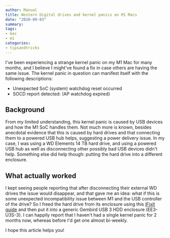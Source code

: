 ```yaml
---
author: Manual
title: Western Digital drives and kernel panics on M1 Macs
date: "2020-09-03"
summary: 
tags: 
- mac
- m1
categories:
- tipsandtricks
---
```


I've been experiencing a strange kernel panic on my M1 Mac for many months, and I believe I might've found a fix in case others are having the same issue. The kernel panic in question can manifest itself with the following descriptions:

* Unexpected SoC (system) watchdog reset occurred
* SOCD report detected: (AP watchdog expired)

## Background

From my limited understanding, this kernel panic is caused by USB devices and how the M1 SoC handles them. Not much more is known, besides anecdotal evidence that this is caused by hard drives and that connecting them to a powered USB hub helps, suggesting a power delivery issue. In my case, I was using a WD Elements 14 TB hard drive, and using a powered USB hub as well as disconnecting other possibly bad USB devices didn't help. Something else did help though: putting the hard drive into a different enclosure.

## What actually worked

I kept seeing people reporting that after disconnecting their external WD drives the issue would disappear, and that gave me an idea: what if this is some unexpected incompatibility issue between M1 and the USB controller of the drive? So I freed the hard drive from its enclosure using this [iFixit guide](http://ifixit.com/Guide/How+to+Shuck+a+WD+Elements+External+Hard+Drive/137646) and then put it into a generic Gembird USB 3 HDD enclosure (EE3-U3S-3). I can happily report that I haven't had a single kernel panic for 2 months now, whereas before I'd get one almost bi-weekly.

I hope this article helps you!
